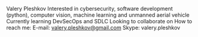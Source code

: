 
Valery Pleshkov
Interested in cybersecurity, software development (python), computer vision, machine learning and unmanned aerial vehicle
Currently learning DevSecOps and SDLC
Looking to collaborate on 
How to reach me:
E-mail: valery.pleshkov@gmail.com
Skype: valery.pleshkov

<!---
valerypleshkov/valerypleshkov is a ✨ special ✨ repository because its `README.md` (this file) appears on your GitHub profile.
You can click the Preview link to take a look at your changes.
--->
